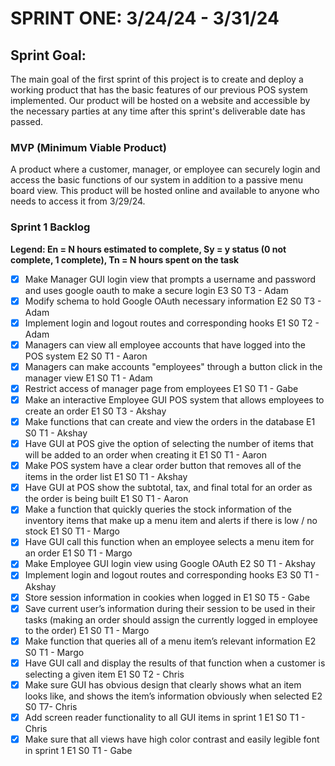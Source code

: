 # SPRINT ONE: 3/24/24 - 3/31/24

## Sprint Goal:
The main goal of the first sprint of this project is to create and deploy a working product that has the basic features of our previous POS system implemented. Our product will be hosted on a website and accessible by the necessary parties at any time after this sprint's deliverable date has passed. 

### MVP (Minimum Viable Product)
A product where a customer, manager, or employee can securely login and access the basic functions of our system in addition to a passive menu board view. This product will be hosted online and available to anyone who needs to access it from 3/29/24.

### Sprint 1 Backlog
**Legend: En = N hours estimated to complete, Sy = y status (0 not complete, 1 complete), Tn = N hours spent on the task**
- [x] Make Manager GUI login view that prompts a username and password and uses google oauth to make a secure login E3 S0 T3 - Adam
- [X] Modify schema to hold Google OAuth necessary information E2 S0 T3 - Adam
- [X] Implement login and logout routes and corresponding hooks E1 S0 T2 - Adam
- [X] Managers can view all employee accounts that have logged into the POS system E2 S0 T1 - Aaron
- [X] Managers can make accounts "employees" through a button click in the manager view E1 S0 T1 - Adam
- [x] Restrict access of manager page from employees E1 S0 T1 - Gabe
- [X] Make an interactive Employee GUI POS system that allows employees to create an order E1 S0 T3 - Akshay
- [X] Make functions that can create and view the orders in the database E1 S0 T1 - Akshay
- [X] Have GUI at POS give the option of selecting the number of items that will be added to an order when creating it E1 S0 T1 - Aaron
- [X] Make POS system have a clear order button that removes all of the items in the order list  E1 S0 T1 - Akshay
- [X] Have GUI at POS show the subtotal, tax, and final total for an order as the order is being built  E1 S0 T1 - Aaron
- [X] Make a function that quickly queries the stock information of the inventory items that make up a menu item and alerts if there is low / no stock  E1 S0 T1 - Margo
- [X] Have GUI call this function when an employee selects a menu item for an order E1 S0 T1 - Margo
- [X] Make Employee GUI login view using Google OAuth E2 S0 T1 - Akshay
- [X] Implement login and logout routes and corresponding hooks E3 S0 T1 - Akshay
- [x] Store session information in cookies when logged in E1 S0 T5 - Gabe
- [X] Save current user’s information during their session to be used in their tasks (making an order should assign the currently logged in employee to the order) E1 S0 T1 - Margo
- [X] Make function that queries all of a menu item’s relevant information E2 S0 T1 - Margo
- [X] Have GUI call and display the results of that function when a customer is selecting a given item E1 S0 T2 - Chris
- [x] Make sure GUI has obvious design that clearly shows what an item looks like, and shows the item’s information obviously when selected E2 S0 T7- Chris
- [X] Add screen reader functionality to all GUI items in sprint 1 E1 S0 T1 - Chris
- [x] Make sure that all views have high color contrast and easily legible font in sprint 1 E1 S0 T1 - Gabe
